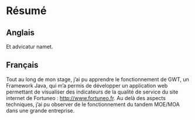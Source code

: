 Résumé
======

## Anglais

Et advicatur namet.

## Français

Tout au long de mon stage, j’ai pu apprendre le fonctionnement de GWT, un Framework Java, qui m’a permis 
de développer un application web permettant de visualiser des indicateurs de la qualité de service du
site internet de Fortuneo : http://www.fortuneo.fr.
Au delà des aspects techniques, j’ai pu observer de le fonctionnement du tandem MOE/MOA dans une grande entreprise.


